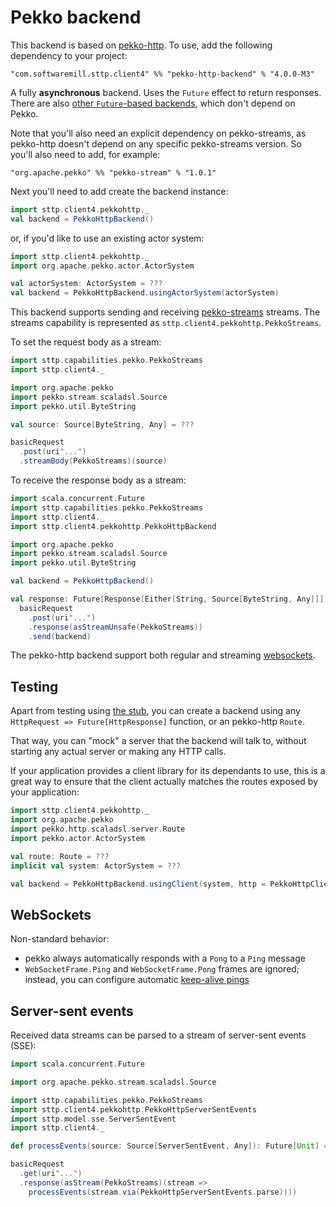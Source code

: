# Pekko backend

This backend is based on [pekko-http](https://pekko.apache.org/docs/pekko-http/current/). To use, add the following dependency to your project:

```
"com.softwaremill.sttp.client4" %% "pekko-http-backend" % "4.0.0-M3"
```

A fully **asynchronous** backend. Uses the `Future` effect to return responses. There are also [other `Future`-based backends](future.md), which don't depend on Pekko. 

Note that you'll also need an explicit dependency on pekko-streams, as pekko-http doesn't depend on any specific pekko-streams version. So you'll also need to add, for example:

```
"org.apache.pekko" %% "pekko-stream" % "1.0.1"
```

Next you'll need to add create the backend instance:

```scala
import sttp.client4.pekkohttp._
val backend = PekkoHttpBackend()
```

or, if you'd like to use an existing actor system:

```scala
import sttp.client4.pekkohttp._
import org.apache.pekko.actor.ActorSystem

val actorSystem: ActorSystem = ???
val backend = PekkoHttpBackend.usingActorSystem(actorSystem)
```

This backend supports sending and receiving [pekko-streams](https://pekko.apache.org/docs/pekko/current/stream/index.html) streams. The streams capability is represented as `sttp.client4.pekkohttp.PekkoStreams`.

To set the request body as a stream:

```scala
import sttp.capabilities.pekko.PekkoStreams
import sttp.client4._

import org.apache.pekko
import pekko.stream.scaladsl.Source
import pekko.util.ByteString

val source: Source[ByteString, Any] = ???

basicRequest
  .post(uri"...")
  .streamBody(PekkoStreams)(source)
```

To receive the response body as a stream:

```scala
import scala.concurrent.Future
import sttp.capabilities.pekko.PekkoStreams
import sttp.client4._
import sttp.client4.pekkohttp.PekkoHttpBackend

import org.apache.pekko
import pekko.stream.scaladsl.Source
import pekko.util.ByteString

val backend = PekkoHttpBackend()

val response: Future[Response[Either[String, Source[ByteString, Any]]]] =
  basicRequest
    .post(uri"...")
    .response(asStreamUnsafe(PekkoStreams))
    .send(backend)
```

The pekko-http backend support both regular and streaming [websockets](../websockets.md).

## Testing

Apart from testing using [the stub](../testing.md), you can create a backend using any `HttpRequest => Future[HttpResponse]` function, or an pekko-http `Route`.

That way, you can "mock" a server that the backend will talk to, without starting any actual server or making any HTTP calls.

If your application provides a client library for its dependants to use, this is a great way to ensure that the client actually matches the routes exposed by your application:

```scala
import sttp.client4.pekkohttp._
import org.apache.pekko
import pekko.http.scaladsl.server.Route
import pekko.actor.ActorSystem

val route: Route = ???
implicit val system: ActorSystem = ???

val backend = PekkoHttpBackend.usingClient(system, http = PekkoHttpClient.stubFromRoute(route))
```

## WebSockets

Non-standard behavior:

* pekko always automatically responds with a `Pong` to a `Ping` message
* `WebSocketFrame.Ping` and `WebSocketFrame.Pong` frames are ignored; instead, you can configure automatic [keep-alive pings](https://pekko.apache.org/docs/pekko-http/current/client-side/websocket-support.html#automatic-keep-alive-ping-support)

## Server-sent events

Received data streams can be parsed to a stream of server-sent events (SSE):

```scala
import scala.concurrent.Future

import org.apache.pekko.stream.scaladsl.Source

import sttp.capabilities.pekko.PekkoStreams
import sttp.client4.pekkohttp.PekkoHttpServerSentEvents
import sttp.model.sse.ServerSentEvent
import sttp.client4._

def processEvents(source: Source[ServerSentEvent, Any]): Future[Unit] = ???

basicRequest
  .get(uri"...")
  .response(asStream(PekkoStreams)(stream => 
    processEvents(stream.via(PekkoHttpServerSentEvents.parse))))
```
